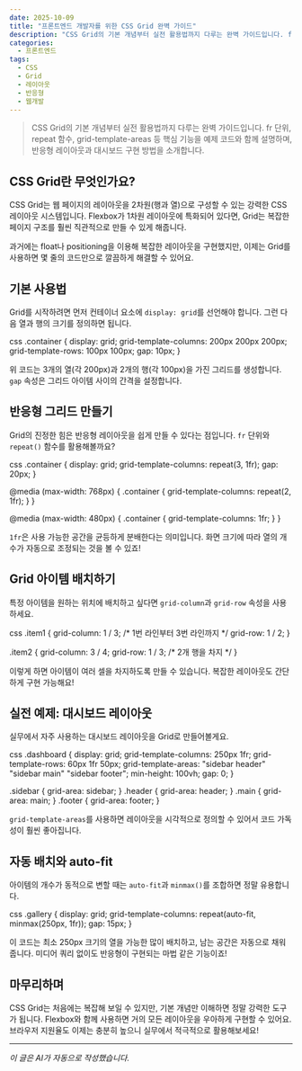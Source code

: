 ```yaml
---
date: 2025-10-09
title: "프론트엔드 개발자를 위한 CSS Grid 완벽 가이드"
description: "CSS Grid의 기본 개념부터 실전 활용법까지 다루는 완벽 가이드입니다. fr 단위, repeat 함수, grid-template-areas 등 핵심 기능을 예제 코드와 함께 설명하며, 반응형 레이아웃과 대시보드 구현 방법을 소개합니다."
categories:
  - 프론트엔드
tags:
  - CSS
  - Grid
  - 레이아웃
  - 반응형
  - 웹개발
---
```


> CSS Grid의 기본 개념부터 실전 활용법까지 다루는 완벽 가이드입니다. fr 단위, repeat 함수, grid-template-areas 등 핵심 기능을 예제 코드와 함께 설명하며, 반응형 레이아웃과 대시보드 구현 방법을 소개합니다.


## CSS Grid란 무엇인가요?

CSS Grid는 웹 페이지의 레이아웃을 2차원(행과 열)으로 구성할 수 있는 강력한 CSS 레이아웃 시스템입니다. Flexbox가 1차원 레이아웃에 특화되어 있다면, Grid는 복잡한 페이지 구조를 훨씬 직관적으로 만들 수 있게 해줍니다.

과거에는 float나 positioning을 이용해 복잡한 레이아웃을 구현했지만, 이제는 Grid를 사용하면 몇 줄의 코드만으로 깔끔하게 해결할 수 있어요.

## 기본 사용법

Grid를 시작하려면 먼저 컨테이너 요소에 `display: grid`를 선언해야 합니다. 그런 다음 열과 행의 크기를 정의하면 됩니다.

css
.container {
  display: grid;
  grid-template-columns: 200px 200px 200px;
  grid-template-rows: 100px 100px;
  gap: 10px;
}


위 코드는 3개의 열(각 200px)과 2개의 행(각 100px)을 가진 그리드를 생성합니다. `gap` 속성은 그리드 아이템 사이의 간격을 설정합니다.

## 반응형 그리드 만들기

Grid의 진정한 힘은 반응형 레이아웃을 쉽게 만들 수 있다는 점입니다. `fr` 단위와 `repeat()` 함수를 활용해볼까요?

css
.container {
  display: grid;
  grid-template-columns: repeat(3, 1fr);
  gap: 20px;
}

@media (max-width: 768px) {
  .container {
    grid-template-columns: repeat(2, 1fr);
  }
}

@media (max-width: 480px) {
  .container {
    grid-template-columns: 1fr;
  }
}


`1fr`은 사용 가능한 공간을 균등하게 분배한다는 의미입니다. 화면 크기에 따라 열의 개수가 자동으로 조정되는 것을 볼 수 있죠!

## Grid 아이템 배치하기

특정 아이템을 원하는 위치에 배치하고 싶다면 `grid-column`과 `grid-row` 속성을 사용하세요.

css
.item1 {
  grid-column: 1 / 3; /* 1번 라인부터 3번 라인까지 */
  grid-row: 1 / 2;
}

.item2 {
  grid-column: 3 / 4;
  grid-row: 1 / 3; /* 2개 행을 차지 */
}


이렇게 하면 아이템이 여러 셀을 차지하도록 만들 수 있습니다. 복잡한 레이아웃도 간단하게 구현 가능해요!

## 실전 예제: 대시보드 레이아웃

실무에서 자주 사용하는 대시보드 레이아웃을 Grid로 만들어볼게요.

css
.dashboard {
  display: grid;
  grid-template-columns: 250px 1fr;
  grid-template-rows: 60px 1fr 50px;
  grid-template-areas:
    "sidebar header"
    "sidebar main"
    "sidebar footer";
  min-height: 100vh;
  gap: 0;
}

.sidebar { grid-area: sidebar; }
.header { grid-area: header; }
.main { grid-area: main; }
.footer { grid-area: footer; }


`grid-template-areas`를 사용하면 레이아웃을 시각적으로 정의할 수 있어서 코드 가독성이 훨씬 좋아집니다.

## 자동 배치와 auto-fit

아이템의 개수가 동적으로 변할 때는 `auto-fit`과 `minmax()`를 조합하면 정말 유용합니다.

css
.gallery {
  display: grid;
  grid-template-columns: repeat(auto-fit, minmax(250px, 1fr));
  gap: 15px;
}


이 코드는 최소 250px 크기의 열을 가능한 많이 배치하고, 남는 공간은 자동으로 채워줍니다. 미디어 쿼리 없이도 반응형이 구현되는 마법 같은 기능이죠!

## 마무리하며

CSS Grid는 처음에는 복잡해 보일 수 있지만, 기본 개념만 이해하면 정말 강력한 도구가 됩니다. Flexbox와 함께 사용하면 거의 모든 레이아웃을 우아하게 구현할 수 있어요. 브라우저 지원율도 이제는 충분히 높으니 실무에서 적극적으로 활용해보세요!

<!-- more -->

---

*이 글은 AI가 자동으로 작성했습니다.*
